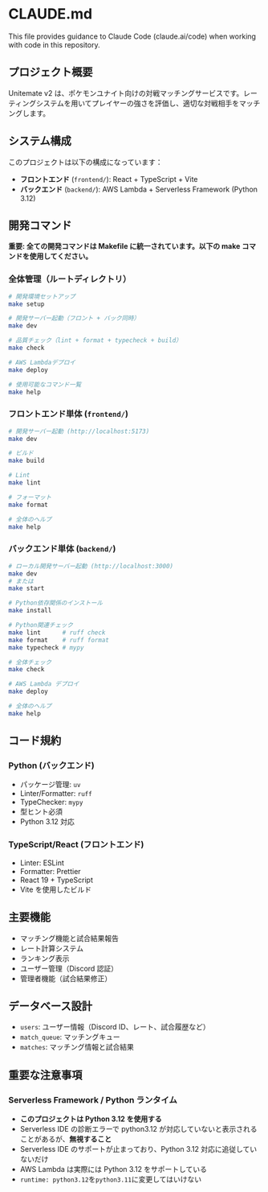 # CLAUDE.md

This file provides guidance to Claude Code (claude.ai/code) when working with code in this repository.

## プロジェクト概要

Unitemate v2 は、ポケモンユナイト向けの対戦マッチングサービスです。レーティングシステムを用いてプレイヤーの強さを評価し、適切な対戦相手をマッチングします。

## システム構成

このプロジェクトは以下の構成になっています：

- **フロントエンド** (`frontend/`): React + TypeScript + Vite
- **バックエンド** (`backend/`): AWS Lambda + Serverless Framework (Python 3.12)

## 開発コマンド

**重要: 全ての開発コマンドは Makefile に統一されています。以下の make コマンドを使用してください。**

### 全体管理（ルートディレクトリ）

```bash
# 開発環境セットアップ
make setup

# 開発サーバー起動（フロント + バック同時）
make dev

# 品質チェック（lint + format + typecheck + build）
make check

# AWS Lambdaデプロイ
make deploy

# 使用可能なコマンド一覧
make help
```

### フロントエンド単体 (`frontend/`)

```bash
# 開発サーバー起動 (http://localhost:5173)
make dev

# ビルド
make build

# Lint
make lint

# フォーマット
make format

# 全体のヘルプ
make help
```

### バックエンド単体 (`backend/`)

```bash
# ローカル開発サーバー起動 (http://localhost:3000)
make dev
# または
make start

# Python依存関係のインストール
make install

# Python関連チェック
make lint      # ruff check
make format    # ruff format
make typecheck # mypy

# 全体チェック
make check

# AWS Lambda デプロイ
make deploy

# 全体のヘルプ
make help
```

## コード規約

### Python (バックエンド)

- パッケージ管理: `uv`
- Linter/Formatter: `ruff`
- TypeChecker: `mypy`
- 型ヒント必須
- Python 3.12 対応

### TypeScript/React (フロントエンド)

- Linter: ESLint
- Formatter: Prettier
- React 19 + TypeScript
- Vite を使用したビルド

## 主要機能

- マッチング機能と試合結果報告
- レート計算システム
- ランキング表示
- ユーザー管理（Discord 認証）
- 管理者機能（試合結果修正）

## データベース設計

- `users`: ユーザー情報（Discord ID、レート、試合履歴など）
- `match_queue`: マッチングキュー
- `matches`: マッチング情報と試合結果

## 重要な注意事項

### Serverless Framework / Python ランタイム

- **このプロジェクトは Python 3.12 を使用する**
- Serverless IDE の診断エラーで python3.12 が対応していないと表示されることがあるが、**無視すること**
- Serverless IDE のサポートが止まっており、Python 3.12 対応に追従していないだけ
- AWS Lambda は実際には Python 3.12 をサポートしている
- `runtime: python3.12`を`python3.11`に変更してはいけない
